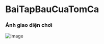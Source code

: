 # BaiTapBauCuaTomCa
<h3>Ảnh giao diện chơi</h3>

![image](https://github.com/vovanminhtri2002/BaiTapBauCuaTomCa/assets/118377344/fd83d72b-258e-4c52-b4db-74454e4aadbb)
